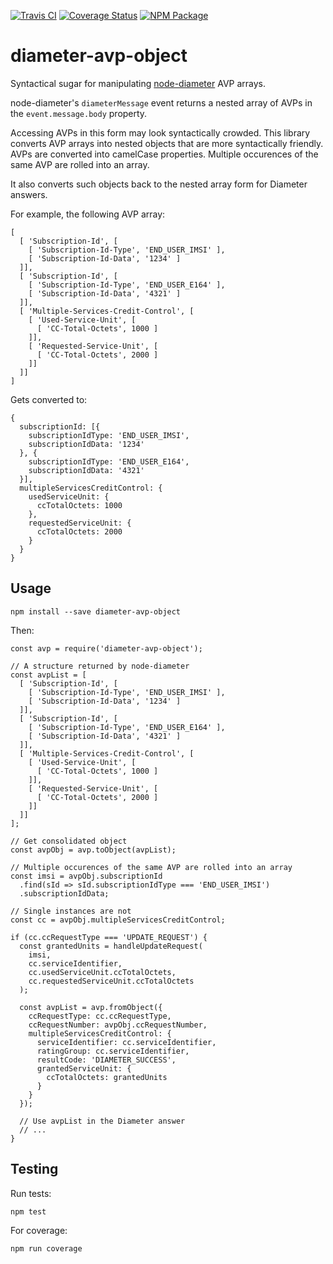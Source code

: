 [![Travis CI](https://img.shields.io/travis/node-diameter/node-diameter-avp-object.svg)](https://travis-ci.org/node-diameter/node-diameter-avp-object)
[![Coverage Status](https://img.shields.io/coveralls/node-diameter/node-diameter-avp-object.svg)](https://coveralls.io/github/node-diameter/node-diameter-avp-object?branch=master)
[![NPM Package](https://img.shields.io/npm/v/diameter-avp-object.svg)](https://www.npmjs.com/package/diameter-avp-object)

# diameter-avp-object

Syntactical sugar for manipulating [node-diameter](https://github.com/node-diameter/node-diameter) AVP arrays.

node-diameter's `diameterMessage` event returns a nested array of AVPs in the `event.message.body` property.

Accessing AVPs in this form may look syntactically crowded. This library converts AVP arrays into nested objects that are more syntactically friendly. AVPs are converted into camelCase properties. Multiple occurences of the same AVP are rolled into an array.

It also converts such objects back to the nested array form for Diameter answers.

For example, the following AVP array:

```
[
  [ 'Subscription-Id', [
    [ 'Subscription-Id-Type', 'END_USER_IMSI' ],
    [ 'Subscription-Id-Data', '1234' ]
  ]],
  [ 'Subscription-Id', [
    [ 'Subscription-Id-Type', 'END_USER_E164' ],
    [ 'Subscription-Id-Data', '4321' ]
  ]],
  [ 'Multiple-Services-Credit-Control', [
    [ 'Used-Service-Unit', [
      [ 'CC-Total-Octets', 1000 ]
    ]],
    [ 'Requested-Service-Unit', [
      [ 'CC-Total-Octets', 2000 ]
    ]]
  ]]
]
```

Gets converted to:

```
{
  subscriptionId: [{
    subscriptionIdType: 'END_USER_IMSI',
    subscriptionIdData: '1234'
  }, {
    subscriptionIdType: 'END_USER_E164',
    subscriptionIdData: '4321'
  }],
  multipleServicesCreditControl: {
    usedServiceUnit: {
      ccTotalOctets: 1000
    },
    requestedServiceUnit: {
      ccTotalOctets: 2000
    }
  }
}
```

## Usage

```
npm install --save diameter-avp-object
```

Then:

```
const avp = require('diameter-avp-object');

// A structure returned by node-diameter
const avpList = [
  [ 'Subscription-Id', [
    [ 'Subscription-Id-Type', 'END_USER_IMSI' ],
    [ 'Subscription-Id-Data', '1234' ]
  ]],
  [ 'Subscription-Id', [
    [ 'Subscription-Id-Type', 'END_USER_E164' ],
    [ 'Subscription-Id-Data', '4321' ]
  ]],
  [ 'Multiple-Services-Credit-Control', [
    [ 'Used-Service-Unit', [
      [ 'CC-Total-Octets', 1000 ]
    ]],
    [ 'Requested-Service-Unit', [
      [ 'CC-Total-Octets', 2000 ]
    ]]
  ]]
];

// Get consolidated object
const avpObj = avp.toObject(avpList);

// Multiple occurences of the same AVP are rolled into an array
const imsi = avpObj.subscriptionId
  .find(sId => sId.subscriptionIdType === 'END_USER_IMSI')
  .subscriptionIdData;

// Single instances are not
const cc = avpObj.multipleServicesCreditControl;

if (cc.ccRequestType === 'UPDATE_REQUEST') {
  const grantedUnits = handleUpdateRequest(
    imsi,
    cc.serviceIdentifier,
    cc.usedServiceUnit.ccTotalOctets,
    cc.requestedServiceUnit.ccTotalOctets
  );

  const avpList = avp.fromObject({
    ccRequestType: cc.ccRequestType,
    ccRequestNumber: avpObj.ccRequestNumber,
    multipleServicesCreditControl: {
      serviceIdentifier: cc.serviceIdentifier,
      ratingGroup: cc.serviceIdentifier,
      resultCode: 'DIAMETER_SUCCESS',
      grantedServiceUnit: {
        ccTotalOctets: grantedUnits
      }
    }
  });

  // Use avpList in the Diameter answer
  // ...
}
```

## Testing

Run tests:

```
npm test
```

For coverage:

```
npm run coverage
```
